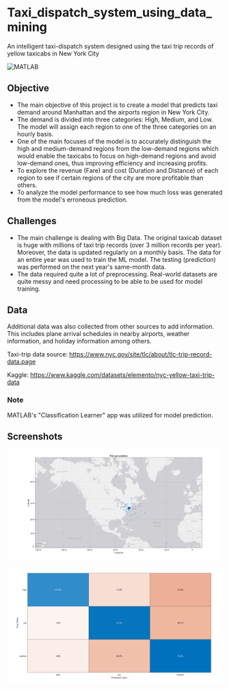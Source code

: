 # Taxi_dispatch_system_using_data_mining
An intelligent taxi-dispatch system designed using the taxi trip records of yellow taxicabs in New York City

![MATLAB](https://img.shields.io/badge/MATLAB-R2023b-orange)


## Objective

* The main objective of this project is to create a model that predicts taxi demand around Manhattan and the airports region in New York City. 
* The demand is divided into three categories: High, Medium, and Low. The model will assign each region to one of the three categories on an hourly basis.
* One of the main focuses of the model is to accurately distinguish the high and medium-demand regions from the low-demand regions which would enable the taxicabs to focus on high-demand regions and avoid low-demand ones, thus improving efficiency and increasing profits.
* To explore the revenue (Fare) and cost (Duration and Distance) of each region to see if certain regions of the city are more profitable than others.
* To analyze the model performance to see how much loss was generated from the model's erroneous prediction.

## Challenges

* The main challenge is dealing with Big Data. The original taxicab dataset is huge with millions of taxi trip records (over 3 million records per year). Moreover, the data is updated regularly on a monthly basis. The data for an entire year was used to train the ML model. The testing (prediction) was performed on the next year's same-month data.
* The data required quite a lot of preprocessing. Real-world datasets are quite messy and need processing to be able to be used for model training.
    

## Data 

Additional data was also collected from other sources to add information. This includes plane arrival schedules in nearby airports, weather information, and holiday information among others.

Taxi-trip data source: https://www.nyc.gov/site/tlc/about/tlc-trip-record-data.page

Kaggle: https://www.kaggle.com/datasets/elemento/nyc-yellow-taxi-trip-data

### Note
MATLAB's "Classification Learner" app was utilized for model prediction.

## Screenshots
![pick-up locations](https://github.com/newaz-aa/Taxi_dispatch_system_using_data_mining/blob/main/Images/pick_up_loc.jpg)

![Confusion Matrix](https://github.com/newaz-aa/Taxi_dispatch_system_using_data_mining/blob/main/Images/cost_test_raw.PNG)
